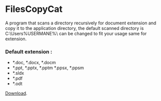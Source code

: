 # FilesCopyCat

A program that scans a directory recursively for document extension and copy it to the application directory, the default scanned directory is C:\Users\%USERMANE%\ can be changed to fit your usage same for extension.
### Default extension :
- *.doc, *.docx, *.docm
- *.ppt, *.pptx, *.pptm *.ppsx, *.ppsm
- *.sldx
- *.pdf
- *.odt

[Download](https://pages.github.com/).
